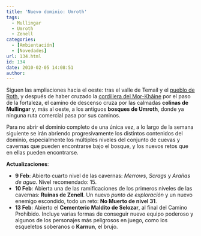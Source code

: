 ```yaml
---
title: 'Nuevo dominio: Umroth'
tags:
  - Mullingar
  - Umroth
  - Zenell
categories:
  - [Ambientación]
  - [Novedades]
url: 134.html
id: 134
date: 2010-02-05 14:08:51
author:
---
```


Siguen las ampliaciones hacia el oeste: tras el valle de Temail y el [pueblo de Roth](http://www.ciudadcapital.net/archivo/nuevo-dominio-roth/), y después de haber cruzado la [cordillera del Mor-Khâine](http://www.ciudadcapital.net/archivo/nuevo-dominio-mor-khaine/) por el paso de la fortaleza, el camino de descenso cruza por las calmadas **colinas de Mullingar** y, más al oeste, a los antiguos **bosques de Umroth**, donde ya ninguna ruta comercial pasa por sus caminos.

Para no abrir el dominio completo de una única vez, a lo largo de la semana siguiente se irán abriendo progresivamente los distintos contenidos del dominio, especialmente los múltiples niveles del conjunto de cuevas y cavernas que pueden encontrarse bajo el bosque, y los nuevos retos que en ellas pueden encontrarse.

**Actualizaciones**:

*   **9 Feb**: Abierto cuarto nivel de las cavernas: _Merrows_, _Scrags_ y _Arañas de agua_. Nivel recomendado: 15.
*   **10 Feb**: Abierta una de las ramificaciones de los primeros niveles de las cavernas: **Ruinas de Zenell**. Un nuevo _punto de exploración_ y un nuevo enemigo escondido, todo un reto: **No Muerto de nivel 31**.
*   **13 Feb**: Abierto el **Cementerio Maldito de Selozar**, al final del Camino Prohibido. Incluye varias formas de conseguir nuevo equipo poderoso y algunos de los personajes más peligrosos en juego, como los esqueletos soberanos o **Karnun**, el brujo.